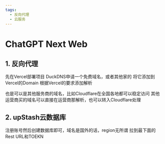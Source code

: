 ```yaml
---
tags:
  - 反向代理
  - 云服务
---
```

# ChatGPT Next Web
## 1. 反向代理
先在Vercel部署项目
DuckDNS申请一个免费域名，或者其他家的
将它添加到Vercel的Domain
根据Vercel的要求添加解析

也是可以是其他服务商的域名，比如Cloudflare在全国各地都可以稳定访问
其他运营商买的域名可以直接在运营商那解析，也可以转入Cloudflare处理
## 2. upStash云数据库
注册账号然后创建数据库即可，域名是国外的话，region无所谓
拉到最下面的Rest URL和TOEKN
